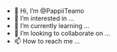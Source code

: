 - 👋 Hi, I’m @PappiiTeamo
- 👀 I’m interested in ...
- 🌱 I’m currently learning ...
- 💞️ I’m looking to collaborate on ...
- 📫 How to reach me ...

<!---
PappiiTeamo/PappiiTeamo is a ✨ special ✨ repository because its `README.md` (this file) appears on your GitHub profile.
You can click the Preview link to take a look at your changes.
--->
